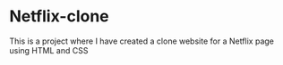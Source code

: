 # Netflix-clone
This is a project where I have created a clone website for a Netflix page using HTML and CSS
